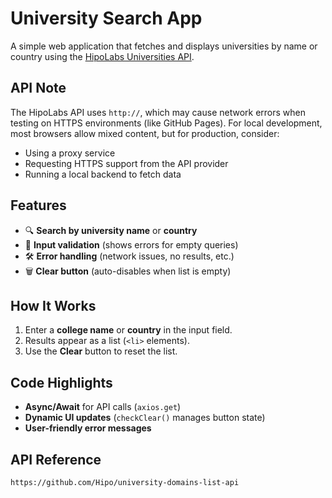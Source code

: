# University Search App  

A simple web application that fetches and displays universities by name or country using the [HipoLabs Universities API](https://github.com/Hipo/university-domains-list-api). 

## API Note

The HipoLabs API uses `http://`, which may cause network errors when testing on HTTPS environments (like GitHub Pages). For local development, most browsers allow mixed content, but for production, consider:

- Using a proxy service
- Requesting HTTPS support from the API provider
- Running a local backend to fetch data

## Features  
- 🔍 **Search by university name** or **country**  
- 🚦 **Input validation** (shows errors for empty queries)  
- 🛠️ **Error handling** (network issues, no results, etc.)  
- 🗑️ **Clear button** (auto-disables when list is empty)  

## How It Works  
1. Enter a **college name** or **country** in the input field.  
2. Results appear as a list (`<li>` elements).  
3. Use the **Clear** button to reset the list.  

## Code Highlights  
- **Async/Await** for API calls (`axios.get`)  
- **Dynamic UI updates** (`checkClear()` manages button state)  
- **User-friendly error messages** 

## API Reference
`https://github.com/Hipo/university-domains-list-api`

